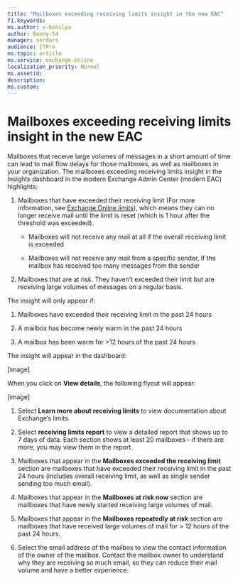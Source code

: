 ```yaml
---
title: "Mailboxes exceeding receiving limits insight in the new EAC"
f1.keywords:
ms.author: v-bshilpa
author: Benny-54
manager: serdars
audience: ITPro
ms.topic: article
ms.service: exchange-online
localization_priority: Normal
ms.assetid:
description:  
ms.custom:
---
```


# Mailboxes exceeding receiving limits insight in the new EAC

Mailboxes that receive large volumes of messages in a short amount of time can lead to mail flow delays for those mailboxes, as well as mailboxes in your organization. 
The mailboxes exceeding receiving limits insight in the Insights dashboard in the modern Exchange Admin Center (modern EAC) highlights:

1. Mailboxes that have exceeded their receiving limit (For more information, see [Exchange Online limits](https://docs.microsoft.com/office365/servicedescriptions/exchange-online-service-description/exchange-online-limits#receiving-and-sending-limits)), which means they can no longer receive mail until the limit is reset (which is 1 hour after the threshold was exceeded).

   - Mailboxes will not receive any mail at all if the overall receiving limit is exceeded
   
   - Mailboxes will not receive any mail from a specific sender, if the mailbox has received too many messages from the sender
   
2. Mailboxes that are at risk. They haven’t exceeded their limit but are receiving large volumes of messages on a regular basis. 

The insight will only appear if:

1. Mailboxes have exceeded their receiving limit in the past 24 hours 

2. A mailbox has become newly warm in the past 24 hours

3. A mailbox has been warm for >12 hours of the past 24 hours

The insight will appear in the dashboard: 

[image]

When you click on **View details**, the following flyout will appear:

[image]

1. Select **Learn more about receiving limits** to view documentation about Exchange’s limits. 

2. Select **receiving limits report** to view a detailed report that shows up to 7 days of data. Each section shows at least 20 mailboxes – if there are more, you may view them in the report. 

3. Mailboxes that appear in the **Mailboxes exceeded the receiving limit** section are mailboxes that have exceeded their receiving limit in the past 24 hours (includes overall receiving limit, as well as single sender sending too much email).

4. Mailboxes that appear in the **Mailboxes at risk now** section are mailboxes that have newly started receiving large volumes of mail. 

5. Mailboxes that appear in the **Mailboxes repeatedly at risk** section are mailboxes that have received large volumes of mail for > 12 hours of the past 24 hours.  

6. Select the email address of the mailbox to view the contact information of the owner of the mailbox. Contact the mailbox owner to understand why they are receiving so much email, so they can reduce their mail volume and have a better experience.
